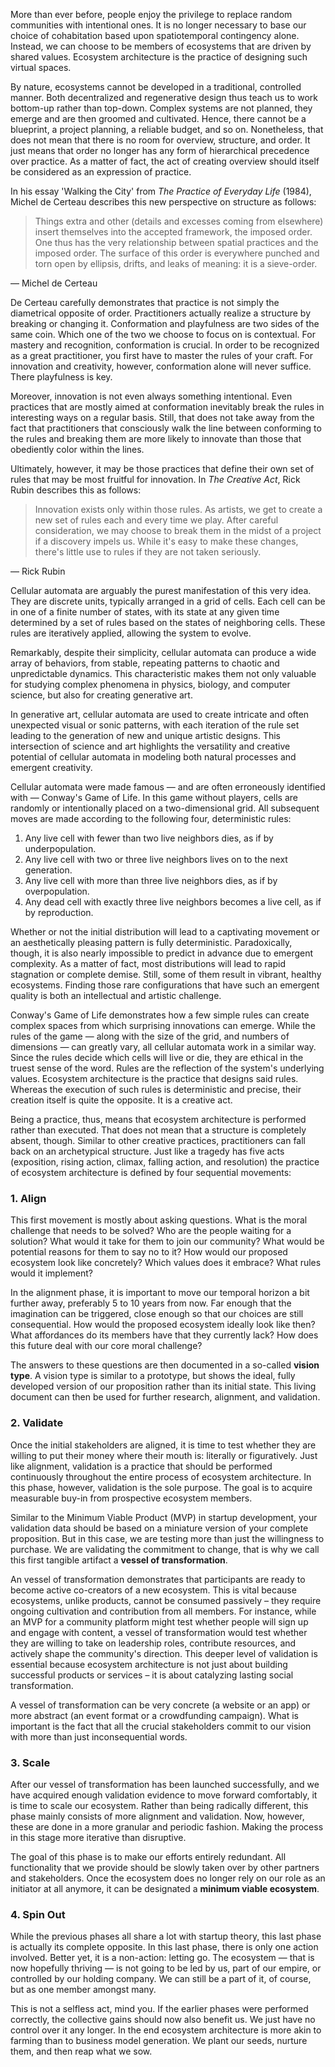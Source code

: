 More than ever before, people enjoy the privilege to replace random communities with intentional ones. It is no longer necessary to base our choice of cohabitation based upon spatiotemporal contingency alone. Instead, we can choose to be members of ecosystems that are driven by shared values. Ecosystem architecture is the practice of designing such virtual spaces.

By nature, ecosystems cannot be developed in a traditional, controlled manner. Both decentralized and regenerative design thus teach us to work bottom-up rather than top-down. Complex systems are not planned, they emerge and are then groomed and cultivated. Hence, there cannot be a blueprint, a project planning, a reliable budget, and so on. Nonetheless, that does not mean that there is no room for overview, structure, and order. It just means that order no longer has any form of hierarchical precedence over practice. As a matter of fact, the act of creating overview should itself be considered as an expression of practice. 

In his essay 'Walking the City' from *The Practice of Everyday Life* (1984), Michel de Certeau describes this new perspective on structure as follows:

> Things extra and other (details and excesses coming from elsewhere) insert themselves into the accepted framework, the imposed order. One thus has the very relationship between spatial practices and the imposed order. The surface of this order is everywhere punched and torn open by ellipsis, drifts, and leaks of meaning: it is a sieve-order.

— Michel de Certeau

De Certeau carefully demonstrates that practice is not simply the diametrical opposite of order. Practitioners actually realize a structure by breaking or changing it. Conformation and playfulness are two sides of the same coin. Which one of the two we choose to focus on is contextual. For mastery and recognition, conformation is crucial. In order to be recognized as a great practitioner, you first have to master the rules of your craft. For innovation and creativity, however, conformation alone will never suffice. There playfulness is key.

Moreover, innovation is not even always something intentional. Even practices that are mostly aimed at conformation inevitably break the rules in interesting ways on a regular basis. Still, that does not take away from the fact that practitioners that consciously walk the line between conforming to the rules and breaking them are more likely to innovate than those that obediently color within the lines. 

Ultimately, however, it may be those practices that define their own set of rules that may be most fruitful for innovation. In *The Creative Act*, Rick Rubin describes this as follows: 

> Innovation exists only within those rules. As artists, we get to create a new set of rules each and every time we play. After careful consideration, we may choose to break them in the midst of a project if a discovery impels us. While it's easy to make these changes, there's little use to rules if they are not taken seriously.

— Rick Rubin

Cellular automata are arguably the purest manifestation of this very idea. They are discrete units, typically arranged in a grid of cells. Each cell can be in one of a finite number of states, with its state at any given time determined by a set of rules based on the states of neighboring cells. These rules are iteratively applied, allowing the system to evolve. 

Remarkably, despite their simplicity, cellular automata can produce a wide array of behaviors, from stable, repeating patterns to chaotic and unpredictable dynamics. This characteristic makes them not only valuable for studying complex phenomena in physics, biology, and computer science, but also for creating generative art. 

In generative art, cellular automata are used to create intricate and often unexpected visual or sonic patterns, with each iteration of the rule set leading to the generation of new and unique artistic designs. This intersection of science and art highlights the versatility and creative potential of cellular automata in modeling both natural processes and emergent creativity.

Cellular automata were made famous — and are often erroneously identified with — Conway's Game of Life. In this game without players, cells are randomly or intentionally placed on a two-dimensional grid. All subsequent moves are made according to the following four, deterministic rules: 

1. Any live cell with fewer than two live neighbors dies, as if by underpopulation.
2. Any live cell with two or three live neighbors lives on to the next generation.
3. Any live cell with more than three live neighbors dies, as if by overpopulation.
4. Any dead cell with exactly three live neighbors becomes a live cell, as if by reproduction.

Whether or not the initial distribution will lead to a captivating movement or an aesthetically pleasing pattern is fully deterministic. Paradoxically, though, it is also nearly impossible to predict in advance due to emergent complexity. As a matter of fact, most distributions will lead to rapid stagnation or complete demise. Still, some of them result in vibrant, healthy ecosystems. Finding those rare configurations that have such an emergent quality is both an intellectual and artistic challenge.

Conway's Game of Life demonstrates how a few simple rules can create complex spaces from which surprising innovations can emerge. While the rules of the game — along with the size of the grid, and numbers of dimensions — can greatly vary, all cellular automata work in a similar way. Since the rules decide which cells will live or die, they are ethical in the truest sense of the word. Rules are the reflection of the system's underlying values. Ecosystem architecture is the practice that designs said rules. Whereas the execution of such rules is deterministic and precise, their creation itself is quite the opposite. It is a creative act. 

Being a practice, thus, means that ecosystem architecture is performed rather than executed. That does not mean that a structure is completely absent, though. Similar to other creative practices, practitioners can fall back on an archetypical structure. Just like a tragedy has five acts (exposition, rising action, climax, falling action, and resolution) the practice of ecosystem architecture is defined by four sequential movements:

### 1. Align

This first movement is mostly about asking questions. What is the moral challenge that needs to be solved? Who are the people waiting for a solution? What would it take for them to join our community? What would be potential reasons for them to say no to it? How would our proposed ecosystem look like concretely? Which values does it embrace? What rules would it implement? 

In the alignment phase, it is important to move our temporal horizon a bit further away, preferably 5 to 10 years from now. Far enough that the imagination can be triggered, close enough so that our choices are still consequential. How would the proposed ecosystem ideally look like then? What affordances do its members have that they currently lack? How does this future deal with our core moral challenge?

The answers to these questions are then documented in a so-called **vision type**. A vision type is similar to a prototype, but shows the ideal, fully developed version of our proposition rather than its initial state. This living document can then be used for further research, alignment, and validation.

### 2. Validate

Once the initial stakeholders are aligned, it is time to test whether they are willing to put their money where their mouth is: literally or figuratively. Just like alignment, validation is a practice that should be performed continuously throughout the entire process of ecosystem architecture. In this phase, however, validation is the sole purpose. The goal is to acquire measurable buy-in from prospective ecosystem members.

Similar to the Minimum Viable Product (MVP) in startup development, your validation data should be based on a miniature version of your complete proposition. But in this case, we are testing more than just the willingness to purchase. We are validating the commitment to change, that is why we call this first tangible artifact a **vessel of transformation**. 

An vessel of transformation demonstrates that participants are ready to become active co-creators of a new ecosystem. This is vital because ecosystems, unlike products, cannot be consumed passively – they require ongoing cultivation and contribution from all members. For instance, while an MVP for a community platform might test whether people will sign up and engage with content, a vessel of transformation would test whether they are willing to take on leadership roles, contribute resources, and actively shape the community's direction. This deeper level of validation is essential because ecosystem architecture is not just about building successful products or services – it is about catalyzing lasting social transformation.

A vessel of transformation can be very concrete (a website or an app) or more abstract (an event format or a crowdfunding campaign). What is important is the fact that all the crucial stakeholders commit to our vision with more than just inconsequential words.

### 3. Scale

After our vessel of transformation has been launched successfully, and we have acquired enough validation evidence to move forward comfortably, it is time to scale our ecosystem. Rather than being radically different, this phase mainly consists of more alignment and validation. Now, however, these are done in a more granular and periodic fashion. Making the process in this stage more iterative than disruptive.

The goal of this phase is to make our efforts entirely redundant. All functionality that we provide should be slowly taken over by other partners and stakeholders. Once the ecosystem does no longer rely on our role as an initiator at all anymore, it can be designated a **minimum viable ecosystem**.

### 4. Spin Out

While the previous phases all share a lot with startup theory, this last phase is actually its complete opposite. In this last phase, there is only one action involved. Better yet, it is a non-action: letting go. The ecosystem — that is now hopefully thriving — is not going to be led by us, part of our empire, or controlled by our holding company. We can still be a part of it, of course, but as one member amongst many. 

This is not a selfless act, mind you. If the earlier phases were performed correctly, the collective gains should now also benefit us. We just have no control over it any longer. In the end ecosystem architecture is more akin to farming than to business model generation. We plant our seeds, nurture them, and then reap what we sow.
